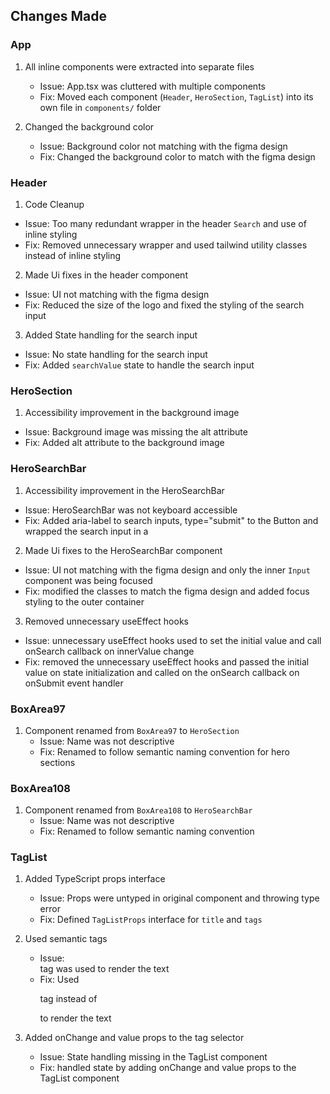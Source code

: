 ## Changes Made

### App

1. All inline components were extracted into separate files

   - Issue: App.tsx was cluttered with multiple components
   - Fix: Moved each component (`Header`, `HeroSection`, `TagList`) into its own file in `components/` folder

2. Changed the background color
   - Issue: Background color not matching with the figma design
   - Fix: Changed the background color to match with the figma design

### Header

1. Code Cleanup

- Issue: Too many redundant <span> wrapper in the header `Search` and use of inline styling
- Fix: Removed unnecessary <span> wrapper and used tailwind utility classes instead of inline styling

2. Made Ui fixes in the header component

- Issue: UI not matching with the figma design
- Fix: Reduced the size of the logo and fixed the styling of the search input

3. Added State handling for the search input

- Issue: No state handling for the search input
- Fix: Added `searchValue` state to handle the search input

### HeroSection

1. Accessibility improvement in the background image

- Issue: Background image was missing the alt attribute
- Fix: Added alt attribute to the background image

### HeroSearchBar

1. Accessibility improvement in the HeroSearchBar

- Issue: HeroSearchBar was not keyboard accessible
- Fix: Added aria-label to search inputs, type="submit" to the Button and wrapped the search input in a <form>

2. Made Ui fixes to the HeroSearchBar component

- Issue: UI not matching with the figma design and only the inner `Input` component was being focused
- Fix: modified the classes to match the figma design and added focus styling to the outer container

3. Removed unnecessary useEffect hooks

- Issue: unnecessary useEffect hooks used to set the initial value and call onSearch callback on innerValue change
- Fix: removed the unnecessary useEffect hooks and passed the initial value on state initialization and called on the onSearch callback on onSubmit event handler

### BoxArea97

1. Component renamed from `BoxArea97` to `HeroSection`
   - Issue: Name was not descriptive
   - Fix: Renamed to follow semantic naming convention for hero sections

### BoxArea108

1. Component renamed from `BoxArea108` to `HeroSearchBar`
   - Issue: Name was not descriptive
   - Fix: Renamed to follow semantic naming convention

### TagList

1. Added TypeScript props interface

   - Issue: Props were untyped in original component and throwing type error
   - Fix: Defined `TagListProps` interface for `title` and `tags`

2. Used semantic tags

   - Issue: <div> tag was used to render the text
   - Fix: Used <p> tag instead of <div> to render the text

3. Added onChange and value props to the tag selector
   - Issue: State handling missing in the TagList component
   - Fix: handled state by adding onChange and value props to the TagList component
